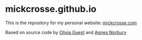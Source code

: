# mickcrosse.github.io

This is the repository for my personal website: [mickcrosse.com](http://mickcrosse.com)

Based on source code by [Olivia Guest](https://github.com/oliviaguest/oliviaguest.github.io) and [Agnes Norbury](https://github.com/agnesnorbury/agnesnorbury.github.io)
